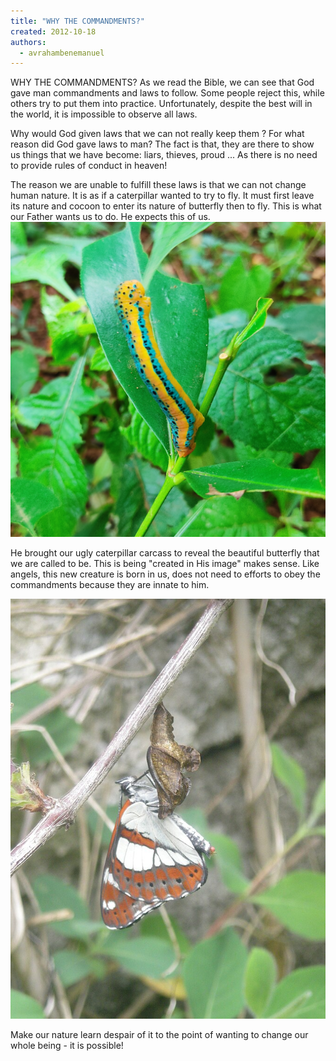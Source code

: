 ```yaml
---
title: "WHY THE COMMANDMENTS?"
created: 2012-10-18
authors: 
  - avrahambenemanuel
---
```


WHY THE COMMANDMENTS? As we read the Bible, we can see that God gave man commandments and laws to follow. Some people reject this, while others try to put them into practice. Unfortunately, despite the best will in the world, it is impossible to observe all laws.

Why would God given laws that we can not really keep them ? For what reason did God gave laws to man? The fact is that, they are there to show us things that we have become: liars, thieves, proud ... As there is no need to provide rules of conduct in heaven!

The reason we are unable to fulfill these laws is that we can not change human nature. It is as if a caterpillar wanted to try to fly. It must first leave its nature and cocoon to enter its nature of butterfly then to fly. This is what our Father wants us to do. He expects this of us.![](assets/images/caterpillar-6.jpg "cocoon")

He brought our ugly caterpillar carcass to reveal the beautiful butterfly that we are called to be. This is being "created in His image" makes sense. Like angels, this new creature is born in us, does not need to efforts to obey the commandments because they are innate to him.

![](assets/images/butterfly_emerging.jpg "butterfly_emerging")

Make our nature learn despair of it to the point of wanting to change our whole being - it is possible!
